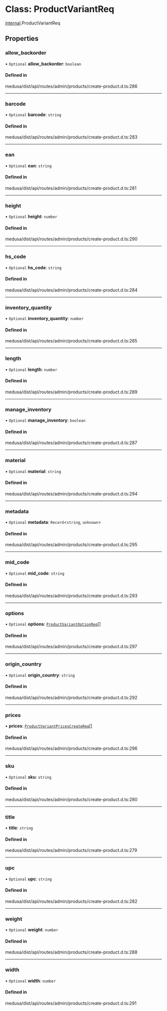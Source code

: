 # Class: ProductVariantReq

[internal](../modules/internal-20.md).ProductVariantReq

## Properties

### allow\_backorder

• `Optional` **allow\_backorder**: `boolean`

#### Defined in

medusa/dist/api/routes/admin/products/create-product.d.ts:286

___

### barcode

• `Optional` **barcode**: `string`

#### Defined in

medusa/dist/api/routes/admin/products/create-product.d.ts:283

___

### ean

• `Optional` **ean**: `string`

#### Defined in

medusa/dist/api/routes/admin/products/create-product.d.ts:281

___

### height

• `Optional` **height**: `number`

#### Defined in

medusa/dist/api/routes/admin/products/create-product.d.ts:290

___

### hs\_code

• `Optional` **hs\_code**: `string`

#### Defined in

medusa/dist/api/routes/admin/products/create-product.d.ts:284

___

### inventory\_quantity

• `Optional` **inventory\_quantity**: `number`

#### Defined in

medusa/dist/api/routes/admin/products/create-product.d.ts:285

___

### length

• `Optional` **length**: `number`

#### Defined in

medusa/dist/api/routes/admin/products/create-product.d.ts:289

___

### manage\_inventory

• `Optional` **manage\_inventory**: `boolean`

#### Defined in

medusa/dist/api/routes/admin/products/create-product.d.ts:287

___

### material

• `Optional` **material**: `string`

#### Defined in

medusa/dist/api/routes/admin/products/create-product.d.ts:294

___

### metadata

• `Optional` **metadata**: `Record`<`string`, `unknown`\>

#### Defined in

medusa/dist/api/routes/admin/products/create-product.d.ts:295

___

### mid\_code

• `Optional` **mid\_code**: `string`

#### Defined in

medusa/dist/api/routes/admin/products/create-product.d.ts:293

___

### options

• `Optional` **options**: [`ProductVariantOptionReq`](internal-20.ProductVariantOptionReq-2.md)[]

#### Defined in

medusa/dist/api/routes/admin/products/create-product.d.ts:297

___

### origin\_country

• `Optional` **origin\_country**: `string`

#### Defined in

medusa/dist/api/routes/admin/products/create-product.d.ts:292

___

### prices

• **prices**: [`ProductVariantPricesCreateReq`](internal-20.ProductVariantPricesCreateReq.md)[]

#### Defined in

medusa/dist/api/routes/admin/products/create-product.d.ts:296

___

### sku

• `Optional` **sku**: `string`

#### Defined in

medusa/dist/api/routes/admin/products/create-product.d.ts:280

___

### title

• **title**: `string`

#### Defined in

medusa/dist/api/routes/admin/products/create-product.d.ts:279

___

### upc

• `Optional` **upc**: `string`

#### Defined in

medusa/dist/api/routes/admin/products/create-product.d.ts:282

___

### weight

• `Optional` **weight**: `number`

#### Defined in

medusa/dist/api/routes/admin/products/create-product.d.ts:288

___

### width

• `Optional` **width**: `number`

#### Defined in

medusa/dist/api/routes/admin/products/create-product.d.ts:291
